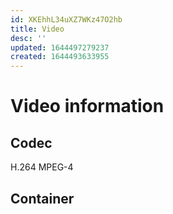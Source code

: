 ```yaml
---
id: XKEhhL34uXZ7WKz47O2hb
title: Video
desc: ''
updated: 1644497279237
created: 1644493633955
---
```

# Video information
## Codec
H.264 MPEG-4
## Container
